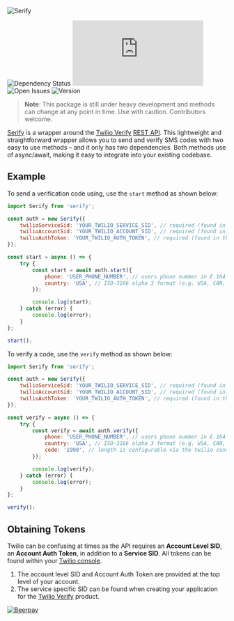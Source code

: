 ![Serify](https://i.imgur.com/HFbmrGa.jpg)

![Dependency Status](https://img.shields.io/david/nparsons08/serify)
![Dependency Size](https://img.shields.io/github/size/nparsons08/serify/dist/index.js)
![Open Issues](https://img.shields.io/github/issues-raw/nparsons08/serify)
![Version](https://img.shields.io/npm/v/serify)

> **Note**: This package is still under heavy development and methods can change at any point in time. Use with caution. Contributors welcome.

[Serify](https://www.npmjs.com/package/serify) is a wrapper around the [Twilio Verify](https://www.twilio.com/verify) [REST API](https://www.twilio.com/docs/verify/api). This lightweight and straightforward wrapper allows you to send and verify SMS codes with two easy to use methods – and it only has two dependencies. Both methods use of async/await, making it easy to integrate into your existing codebase.

## Example

To send a verification code using, use the `start` method as shown below:

```javascript
import Serify from 'serify';

const auth = new Serify({
	twilioServiceSid: 'YOUR_TWILIO_SERVICE_SID', // required (found in the twilio console)
	twilioAccountSid: 'YOUR_TWILIO_ACCOUNT_SID', // required (found in the twilio console)
	twilioAuthToken: 'YOUR_TWILIO_AUTH_TOKEN', // required (found in the twilio console)
});

const start = async () => {
	try {
		const start = await auth.start({
			phone: 'USER_PHONE_NUMBER', // users phone number in E.164 format
			country: 'USA', // ISO-3166 alpha 3 format (e.g. USA, CAN, etc.)
		});

		console.log(start);
	} catch (error) {
		console.log(error);
	}
};

start();
```

To verify a code, use the `verify` method as shown below:

```javascript
import Serify from 'serify';

const auth = new Serify({
	twilioServiceSid: 'YOUR_TWILIO_SERVICE_SID', // required (found in the twilio console)
	twilioAccountSid: 'YOUR_TWILIO_ACCOUNT_SID', // required (found in the twilio console)
	twilioAuthToken: 'YOUR_TWILIO_AUTH_TOKEN', // required (found in the twilio console)
});

const verify = async () => {
	try {
		const verify = await auth.verify({
			phone: 'USER_PHONE_NUMBER', // users phone number in E.164 format
			country: 'USA', // ISO-3166 alpha 3 format (e.g. USA, CAN, etc.)
			code: '1990', // length is configurable via the twilio console
		});

		console.log(verify);
	} catch (error) {
		console.log(error);
	}
};

verify();
```

## Obtaining Tokens

Twilio can be confusing at times as the API requires an **Account Level SID**, an **Account Auth Token**, in addition to a **Service SID**. All tokens can be found within your [Twilio console](https://www.twilio.com/console).

1. The account level SID and Account Auth Token are provided at the top level of your account.
2. The service specific SID can be found when creating your application for the [Twilio Verify](https://www.twilio.com/verify) product.

[![Beerpay](https://beerpay.io/nparsons08/serify/badge.svg)](https://beerpay.io/nparsons08/serify)
